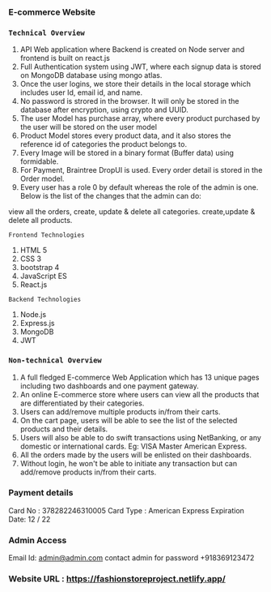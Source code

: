 ### E-commerce Website


### `Technical Overview`
1. API Web application where Backend is created on Node server and frontend is built on react.js
2. Full Authentication system using JWT, where each signup data is stored on MongoDB database using mongo atlas.
3. Once the user logins, we store their details in the local storage which includes user Id, email id, and name.
4. No password is strored in the browser. It will only be stored in the database after encryption, using crypto and UUID.
5. The user Model has purchase array, where every product purchased by the user will be stored on the user model
6. Product Model stores every product data, and it also stores the reference id of categories the product belongs to.
7. Every Image will be stored in a binary format (Buffer data) using formidable.
9. For Payment, Braintree DropUI is used. Every order detail is stored in the Order model.
10. Every user has a role 0 by default whereas the role of the admin is one. Below is the list of the changes that the admin can do:

view all the orders,
create, update & delete all categories.
create,update & delete all products.

 `Frontend Technologies`
1. HTML 5
2. CSS  3
3. bootstrap 4
4. JavaScript ES
5. React.js

`Backend Technologies`
1. Node.js
2. Express.js
3. MongoDB
4. JWT

### `Non-technical Overview`

1. A full fledged E-commerce Web Application which has 13 unique pages including two dashboards and one payment gateway.
2. An online E-commerce store where users can view all the products that are differentiated by their categories.
3. Users can add/remove multiple products in/from their carts.
4. On the cart page, users will be able to see the list of the selected products and their details.
5. Users will also be able to do swift transactions using NetBanking, or any domestic or international cards. Eg: VISA Master American Express.
6. All the orders made by the users will be enlisted on their dashboards.
7. Without login, he won't be able to initiate any transaction but can add/remove products in/from their carts.

### Payment details
Card No : 378282246310005
Card Type : American Express
Expiration Date: 12 / 22

### Admin Access
Email Id: admin@admin.com
contact admin for password +918369123472

### Website URL : https://fashionstoreproject.netlify.app/
